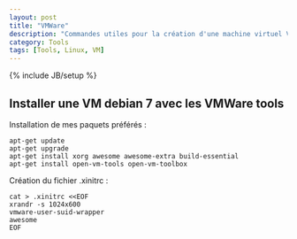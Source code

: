 ```yaml
---
layout: post
title: "VMWare"
description: "Commandes utiles pour la création d'une machine virtuel VMWare"
category: Tools
tags: [Tools, Linux, VM]
---
```

{% include JB/setup %}

## Installer une VM debian 7 avec les VMWare tools ##

Installation de mes paquets préférés :

~~~~~~~
apt-get update
apt-get upgrade
apt-get install xorg awesome awesome-extra build-essential
apt-get install open-vm-tools open-vm-toolbox
~~~~~~~

Création du fichier .xinitrc :

~~~~~~~
cat > .xinitrc <<EOF
xrandr -s 1024x600
vmware-user-suid-wrapper
awesome
EOF
~~~~~~~

